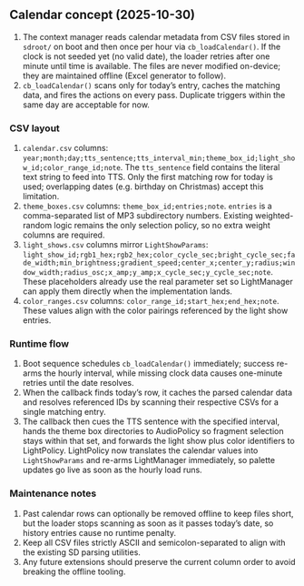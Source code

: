## Calendar concept (2025-10-30)

1. The context manager reads calendar metadata from CSV files stored in `sdroot/` on boot and then once per hour via `cb_loadCalendar()`. If the clock is not seeded yet (no valid date), the loader retries after one minute until time is available. The files are never modified on-device; they are maintained offline (Excel generator to follow).
2. `cb_loadCalendar()` scans only for today’s entry, caches the matching data, and fires the actions on every pass. Duplicate triggers within the same day are acceptable for now.


### CSV layout

1. `calendar.csv` columns: `year;month;day;tts_sentence;tts_interval_min;theme_box_id;light_show_id;color_range_id;note`. The `tts_sentence` field contains the literal text string to feed into TTS. Only the first matching row for today is used; overlapping dates (e.g. birthday on Christmas) accept this limitation.
2. `theme_boxes.csv` columns: `theme_box_id;entries;note`. `entries` is a comma-separated list of MP3 subdirectory numbers. Existing weighted-random logic remains the only selection policy, so no extra weight columns are required.
3. `light_shows.csv` columns mirror `LightShowParams`: `light_show_id;rgb1_hex;rgb2_hex;color_cycle_sec;bright_cycle_sec;fade_width;min_brightness;gradient_speed;center_x;center_y;radius;window_width;radius_osc;x_amp;y_amp;x_cycle_sec;y_cycle_sec;note`. These placeholders already use the real parameter set so LightManager can apply them directly when the implementation lands.
4. `color_ranges.csv` columns: `color_range_id;start_hex;end_hex;note`. These values align with the color pairings referenced by the light show entries.

### Runtime flow

1. Boot sequence schedules `cb_loadCalendar()` immediately; success re-arms the hourly interval, while missing clock data causes one-minute retries until the date resolves.
2. When the callback finds today’s row, it caches the parsed calendar data and resolves referenced IDs by scanning their respective CSVs for a single matching entry.
3. The callback then cues the TTS sentence with the specified interval, hands the theme box directories to AudioPolicy so fragment selection stays within that set, and forwards the light show plus color identifiers to LightPolicy. LightPolicy now translates the calendar values into `LightShowParams` and re-arms LightManager immediately, so palette updates go live as soon as the hourly load runs.

### Maintenance notes

1. Past calendar rows can optionally be removed offline to keep files short, but the loader stops scanning as soon as it passes today’s date, so history entries cause no runtime penalty.
2. Keep all CSV files strictly ASCII and semicolon-separated to align with the existing SD parsing utilities.
3. Any future extensions should preserve the current column order to avoid breaking the offline tooling.